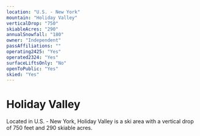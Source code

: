 ```yaml
---
location: "U.S. - New York"
mountain: "Holiday Valley"
verticalDrop: "750"
skiableAcres: "290"
annualSnowfall: "180"
owner: "Independent"
passAffiliations: ""
operating2425: "Yes"
operated2324: "Yes"
surfaceLiftsOnly: "No"
openToPublic: "Yes"
skied: "Yes"
---
```


# Holiday Valley

Located in U.S. - New York, Holiday Valley is a ski area with a vertical drop of 750 feet and 290 skiable acres.